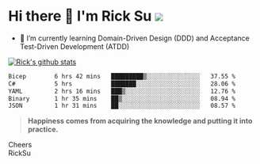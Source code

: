# Hi there 👋 I'm Rick Su ![](https://komarev.com/ghpvc/?username=ricksu978)
<!--
**ricksu978/ricksu978** is a ✨ _special_ ✨ repository because its `README.md` (this file) appears on your GitHub profile.

Here are some ideas to get you started:

- 🔭 I’m currently working on ...
-->
- 🌱 I’m currently learning Domain-Driven Design (DDD) and Acceptance Test-Driven Development (ATDD)
<!--
- 👯 I’m looking to collaborate on ...
- 🤔 I’m looking for help with ...
- 💬 Ask me about ...
- 📫 How to reach me: ...
- 😄 Pronouns: ...
- ⚡ Fun fact: ...
-->
[![Rick's github stats](https://github-readme-stats.vercel.app/api?username=ricksu978&theme=dark)](https://github.com/ricksu978/ricksu978)

<!--START_SECTION:waka-->

```txt
Bicep        6 hrs 42 mins   █████████▒░░░░░░░░░░░░░░░   37.55 %
C#           5 hrs           ███████░░░░░░░░░░░░░░░░░░   28.06 %
YAML         2 hrs 16 mins   ███▒░░░░░░░░░░░░░░░░░░░░░   12.76 %
Binary       1 hr 35 mins    ██▒░░░░░░░░░░░░░░░░░░░░░░   08.94 %
JSON         1 hr 31 mins    ██░░░░░░░░░░░░░░░░░░░░░░░   08.57 %
```

<!--END_SECTION:waka-->

> **Happiness comes from acquiring the knowledge and putting it into practice.**

Cheers  
RickSu 
